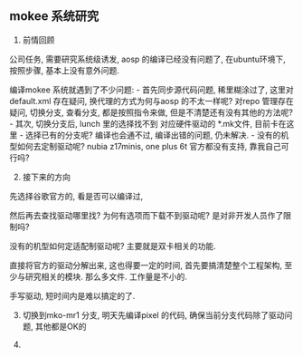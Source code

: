 
## mokee 系统研究

1. 前情回顾

公司任务, 需要研究系统级诱发, aosp 的编译已经没有问题了,  在ubuntu环境下, 按照步骤, 基本上没有意外问题.  

编译mokee 系统就遇到了不少问题:
    - 首先同步源代码问题, 稀里糊涂过了, 这里对default.xml 存在疑问, 换代理的方式为何与aosp 的不太一样呢? 对repo 管理存在疑问, 切换分支, 查看分支, 都是按照指令来做, 但是不清楚还有没有其他的方法呢? 
    - 其次, 切换分支后, lunch 里的选择找不到 对应硬件驱动的 *.mk文件, 目前卡在这里
    - 选择已有的分支呢? 编译也会通不过, 编译出错的问题, 仍未解决. 
    - 没有的机型如何去定制驱动呢? nubia z17minis, one plus 6t 官方都没有支持, 靠我自己可行吗?

2. 接下来的方向

先选择谷歌官方的, 看是否可以编译过, 

然后再去查找驱动哪里找? 为何有选项而下载不到驱动呢? 是对非开发人员作了限制吗? 

没有的机型如何定适配制驱动呢? 主要就是双卡相关的功能.

直接将官方的驱动分解出来, 这也得要一定的时间, 首先要搞清楚整个工程架构, 至少与研究相关的模块. 那么多文件.  工作量是不小的.

手写驱动, 短时间内是难以搞定的了.

3. 切换到mko-mr1 分支, 明天先编译pixel 的代码, 确保当前分支代码除了驱动问题, 其他都是OK的

4. 


